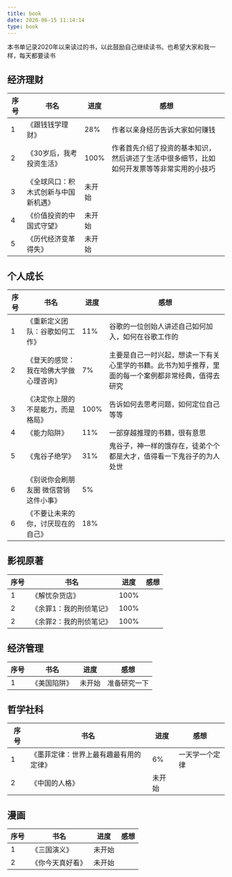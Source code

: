 ```yaml
---
title: book
date: 2020-06-15 11:14:14
type: book
---
```


本书单记录2020年以来读过的书，以此鼓励自己继续读书。也希望大家和我一样，每天都要读书

## 经济理财
| 序号 | 书名 | 进度 | 感想 |
|--|--|--|--|
| 1 |《跟钱钱学理财》  |28%|作者以亲身经历告诉大家如何赚钱|
| 2 |《30岁后，我考投资生活》  |100%|作者首先介绍了投资的基本知识，然后讲述了生活中很多细节，比如如何开发票等等非常实用的小技巧|
| 3 |《全球风口：积木式创新与中国新机遇》  |未开始||
| 4 |《价值投资的中国式守望》  |未开始||
| 5 |《历代经济变革得失》  |未开始||
## 个人成长
 | 序号 | 书名 | 进度 | 感想|
|--|--|--|--|
| 1 |《重新定义团队：谷歌如何工作》  |11%|谷歌的一位创始人讲述自己如何加入，如何在谷歌工作的|
| 2 |《登天的感觉：我在哈佛大学做心理咨询》  |7%|主要是自己一时兴起，想读一下有关心里学的书籍。此书为知乎推荐，里面的每一个案例都非常经典，值得去研究|
| 3 |《决定你上限的不是能力，而是格局》  |100%|告诉如何去思考问题，如何定位自己等等|
| 4 |《能力陷阱》  |11%|一部穿越推理的书籍，很有意思|
| 5 |《鬼谷子绝学》  |31%|鬼谷子，神一样的饿存在，徒弟个个都是大才，值得看一下鬼谷子的为人处世|
| 6 |《别说你会刷朋友圈 微信营销这件小事》  |5%||
| 6 |《不要让未来的你，讨厌现在的自己》  |18%||
## 影视原著
| 序号 | 书名 | 进度 | 感想 |
|--|--|--|--|
| 1 |《解忧杂货店》  |100%||
| 2 |《余罪1：我的刑侦笔记》  |100%||
| 2 |《余罪2：我的刑侦笔记》  |100%||
## 经济管理
| 序号 | 书名 | 进度 | 感想 |
|--|--|--|--|
| 1 |《美国陷阱》  |未开始|准备研究一下|
## 哲学社科
| 序号 | 书名 | 进度 | 感想 |
|--|--|--|--|
| 1 |《墨菲定律：世界上最有趣最有用的定律》  |6%|一天学一个定律|
| 2 |《中国的人格》  |未开始||
## 漫画
| 序号 | 书名 | 进度 | 感想 |
|--|--|--|--|
| 1 |《三国演义》  |未开始||
| 2 |《你今天真好看》  |未开始||